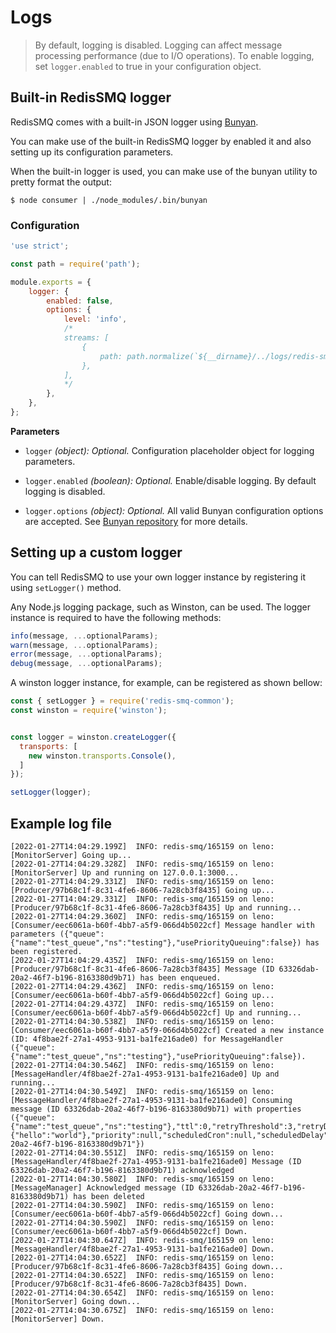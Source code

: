 # Logs

> By default, logging is disabled. Logging can affect message processing performance (due to I/O operations). To enable logging, set `logger.enabled` to true in your configuration object. 

## Built-in RedisSMQ logger

RedisSMQ comes with a built-in JSON logger using [Bunyan](https://github.com/trentm/node-bunyan).

You can make use of the built-in RedisSMQ logger by enabled it and also setting up its configuration parameters. 

When the built-in logger is used, you can make use of the bunyan utility to pretty format the output:

```text
$ node consumer | ./node_modules/.bin/bunyan
```

### Configuration

```javascript
'use strict';

const path = require('path');

module.exports = {
    logger: {
        enabled: false,
        options: {
            level: 'info',
            /*
            streams: [
                {
                    path: path.normalize(`${__dirname}/../logs/redis-smq.log`)
                },
            ],
            */
        },
    },
};
```

**Parameters**

- `logger` *(object): Optional.* Configuration placeholder object for logging parameters.

- `logger.enabled` *(boolean): Optional.* Enable/disable logging. By default logging is disabled.

- `logger.options` *(object): Optional.* All valid Bunyan configuration options are accepted. See [Bunyan repository](https://github.com/trentm/node-bunyan) for more details.

## Setting up a custom logger

You can tell RedisSMQ to use your own logger instance by registering it using `setLogger()` method.

Any Node.js logging package, such as Winston, can be used. The logger instance is required to have the following methods:

```javascript
info(message, ...optionalParams);
warn(message, ...optionalParams);
error(message, ...optionalParams);
debug(message, ...optionalParams);
```

A winston logger instance, for example, can be registered as shown bellow:

```javascript
const { setLogger } = require('redis-smq-common');
const winston = require('winston');


const logger = winston.createLogger({
  transports: [
    new winston.transports.Console(),
  ]
});

setLogger(logger);
```

## Example log file

```text
[2022-01-27T14:04:29.199Z]  INFO: redis-smq/165159 on leno: [MonitorServer] Going up...
[2022-01-27T14:04:29.328Z]  INFO: redis-smq/165159 on leno: [MonitorServer] Up and running on 127.0.0.1:3000...
[2022-01-27T14:04:29.331Z]  INFO: redis-smq/165159 on leno: [Producer/97b68c1f-8c31-4fe6-8606-7a28cb3f8435] Going up...
[2022-01-27T14:04:29.331Z]  INFO: redis-smq/165159 on leno: [Producer/97b68c1f-8c31-4fe6-8606-7a28cb3f8435] Up and running...
[2022-01-27T14:04:29.360Z]  INFO: redis-smq/165159 on leno: [Consumer/eec6061a-b60f-4bb7-a5f9-066d4b5022cf] Message handler with parameters ({"queue":{"name":"test_queue","ns":"testing"},"usePriorityQueuing":false}) has been registered.
[2022-01-27T14:04:29.435Z]  INFO: redis-smq/165159 on leno: [Producer/97b68c1f-8c31-4fe6-8606-7a28cb3f8435] Message (ID 63326dab-20a2-46f7-b196-8163380d9b71) has been enqueued.
[2022-01-27T14:04:29.436Z]  INFO: redis-smq/165159 on leno: [Consumer/eec6061a-b60f-4bb7-a5f9-066d4b5022cf] Going up...
[2022-01-27T14:04:29.437Z]  INFO: redis-smq/165159 on leno: [Consumer/eec6061a-b60f-4bb7-a5f9-066d4b5022cf] Up and running...
[2022-01-27T14:04:30.538Z]  INFO: redis-smq/165159 on leno: [Consumer/eec6061a-b60f-4bb7-a5f9-066d4b5022cf] Created a new instance (ID: 4f8bae2f-27a1-4953-9131-ba1fe216ade0) for MessageHandler ({"queue":{"name":"test_queue","ns":"testing"},"usePriorityQueuing":false}).
[2022-01-27T14:04:30.546Z]  INFO: redis-smq/165159 on leno: [MessageHandler/4f8bae2f-27a1-4953-9131-ba1fe216ade0] Up and running...
[2022-01-27T14:04:30.549Z]  INFO: redis-smq/165159 on leno: [MessageHandler/4f8bae2f-27a1-4953-9131-ba1fe216ade0] Consuming message (ID 63326dab-20a2-46f7-b196-8163380d9b71) with properties ({"queue":{"name":"test_queue","ns":"testing"},"ttl":0,"retryThreshold":3,"retryDelay":0,"consumeTimeout":0,"body":{"hello":"world"},"priority":null,"scheduledCron":null,"scheduledDelay":null,"scheduledRepeatPeriod":null,"scheduledRepeat":0,"publishedAt":1643292269426,"scheduledAt":null,"scheduledCronFired":false,"attempts":0,"scheduledRepeatCount":0,"delayed":false,"expired":false,"createdAt":1643292269362,"uuid":"63326dab-20a2-46f7-b196-8163380d9b71"})
[2022-01-27T14:04:30.551Z]  INFO: redis-smq/165159 on leno: [MessageHandler/4f8bae2f-27a1-4953-9131-ba1fe216ade0] Message (ID 63326dab-20a2-46f7-b196-8163380d9b71) acknowledged
[2022-01-27T14:04:30.580Z]  INFO: redis-smq/165159 on leno: [MessageManager] Acknowledged message (ID 63326dab-20a2-46f7-b196-8163380d9b71) has been deleted
[2022-01-27T14:04:30.590Z]  INFO: redis-smq/165159 on leno: [Consumer/eec6061a-b60f-4bb7-a5f9-066d4b5022cf] Going down...
[2022-01-27T14:04:30.590Z]  INFO: redis-smq/165159 on leno: [Consumer/eec6061a-b60f-4bb7-a5f9-066d4b5022cf] Down.
[2022-01-27T14:04:30.647Z]  INFO: redis-smq/165159 on leno: [MessageHandler/4f8bae2f-27a1-4953-9131-ba1fe216ade0] Down.
[2022-01-27T14:04:30.652Z]  INFO: redis-smq/165159 on leno: [Producer/97b68c1f-8c31-4fe6-8606-7a28cb3f8435] Going down...
[2022-01-27T14:04:30.652Z]  INFO: redis-smq/165159 on leno: [Producer/97b68c1f-8c31-4fe6-8606-7a28cb3f8435] Down.
[2022-01-27T14:04:30.654Z]  INFO: redis-smq/165159 on leno: [MonitorServer] Going down...
[2022-01-27T14:04:30.675Z]  INFO: redis-smq/165159 on leno: [MonitorServer] Down.

```

